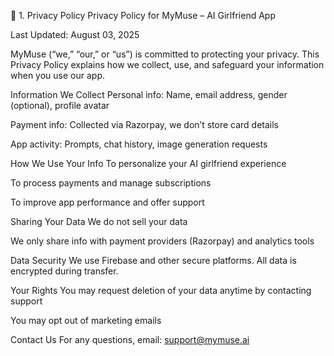 📜 1. Privacy Policy
Privacy Policy for MyMuse – AI Girlfriend App

Last Updated: August 03, 2025

MyMuse (“we,” “our,” or “us”) is committed to protecting your privacy. This Privacy Policy explains how we collect, use, and safeguard your information when you use our app.

Information We Collect
Personal info: Name, email address, gender (optional), profile avatar

Payment info: Collected via Razorpay, we don’t store card details

App activity: Prompts, chat history, image generation requests

How We Use Your Info
To personalize your AI girlfriend experience

To process payments and manage subscriptions

To improve app performance and offer support

Sharing Your Data
We do not sell your data

We only share info with payment providers (Razorpay) and analytics tools

Data Security
We use Firebase and other secure platforms. All data is encrypted during transfer.

Your Rights
You may request deletion of your data anytime by contacting support

You may opt out of marketing emails

Contact Us
For any questions, email: support@mymuse.ai
